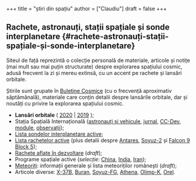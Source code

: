 +++
title = "știri din spațiu"
author = ["Claudiu"]
draft = false
+++

## Rachete, astronauți, stații spațiale și sonde interplanetare {#rachete-astronauți-stații-spațiale-și-sonde-interplanetare}

Siteul de față reprezintă o colecție personală de materiale, articole și notițe (mai mult sau mai puțin structurate) despre explorarea spațiului cosmic, adusă frecvent la zi și mereu extinsă, cu un accent pe rachete și lansări orbitale.

Știrile sunt grupate în [Buletine Cosmice](/bul) (cu o frecvență aproximativ săptămânală), materiale care conțin detalii despre lansările orbitale, dar și noutăți cu privire la explorarea spațiului cosmic.

-   **Lansări orbitale** ( [2020](/r/lansari2020/) | [2019](/r/lansari2019) );
-   Stația Spațială Internațională ([astronauți și vehicule](/iss/intro/), [jurnal](/iss/jurnal), [CC-Dev](/iss/ccdev), [module](/iss/module), [observații](https://www.heavens-above.com/PassSummary.aspx?satid=25544&lat=46.7712&lng=23.6236&loc=Cluj-Napoca&alt=0&tz=EET));
-   [Lista sondelor interplanetare active](/m/sonde);
-   [Lista rachetelor active](/r/rachete) (plus detalii despre [Antares](/r/antares), [Soyuz-2](/r/soyuz-2) și [Falcon 9 Block 5](/r/falcon9));
-   [Rachete aflate în dezvoltare](/r/viitor) (_draft_);
-   Programe spațiale active (_selecție_: [China](/p/china), [India](/p/india), [Iran](/p/iran));
-   [Meteoriți](/m/meteoriti): informații generale și lista meteoriților românești (_draft_);
-   Articole diverse: [X-37B](/m/x37b), [Buran](/m/buran), [Soyuz-FG](/r/soyuz-fg), [Athena](/r/athena), [Olimp-K](/m/olimp-k), [Orel](/m/orel).